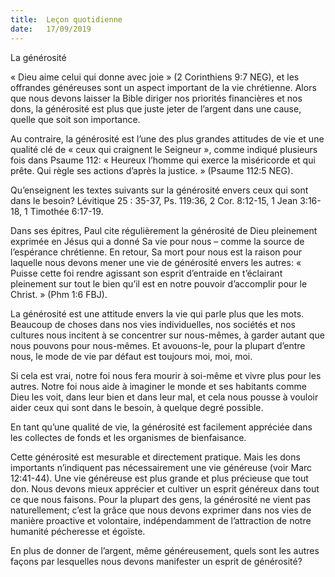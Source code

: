 ```yaml
---
title:  Leçon quotidienne
date:   17/09/2019
---
```


La générosité

« Dieu aime celui qui donne avec joie » (2 Corinthiens 9:7 NEG), et les offrandes généreuses sont un aspect important de la vie chrétienne. Alors que nous devons laisser la Bible diriger nos priorités financières et nos dons, la générosité est plus que juste jeter de l’argent dans une cause, quelle que soit son importance.

Au contraire, la générosité est l’une des plus grandes attitudes de vie et une qualité clé de « ceux qui craignent le Seigneur », comme indiqué plusieurs fois dans Psaume 112: « Heureux l’homme qui exerce la miséricorde et qui prête. Qui règle ses actions d’après la justice. » (Psaume 112:5 NEG).

Qu’enseignent les textes suivants sur la générosité envers ceux qui sont dans le besoin? Lévitique 25 : 35-37, Ps. 119:36, 2 Cor. 8:12-15, 1 Jean 3:16-18, 1 Timothée 6:17-19.

Dans ses épitres, Paul cite régulièrement la générosité de Dieu pleinement exprimée en Jésus qui a donné Sa vie pour nous – comme la source de l’espérance chrétienne. En retour, Sa mort pour nous est la raison pour laquelle nous devons mener une vie de générosité envers les autres: « Puisse cette foi rendre agissant son esprit d’entraide en t’éclairant pleinement sur tout le bien qu’il est en notre pouvoir d’accomplir pour le Christ. » (Phm 1:6 FBJ).

La générosité est une attitude envers la vie qui parle plus que les mots. Beaucoup de choses dans nos vies individuelles, nos sociétés et nos cultures nous incitent à se concentrer sur nous-mêmes, à garder autant que nous pouvons pour nous-mêmes. Et avouons-le, pour la plupart d’entre nous, le mode de vie par défaut est toujours moi, moi, moi.

Si cela est vrai, notre foi nous fera mourir à soi-même et vivre plus pour les autres. Notre foi nous aide à imaginer le monde et ses habitants comme Dieu les voit, dans leur bien et dans leur mal, et cela nous pousse à vouloir aider ceux qui sont dans le besoin, à quelque degré possible.

En tant qu’une qualité de vie, la générosité est facilement appréciée dans les collectes de fonds et les organismes de bienfaisance.

Cette générosité est mesurable et directement pratique. Mais les dons importants n’indiquent pas nécessairement une vie généreuse (voir Marc 12:41-44). Une vie généreuse est plus grande et plus précieuse que tout don. Nous devons mieux apprécier et cultiver un esprit généreux dans tout ce que nous faisons. Pour la plupart des gens, la générosité ne vient pas naturellement; c’est la grâce que nous devons exprimer dans nos vies de manière proactive et volontaire, indépendamment de l’attraction de notre humanité pécheresse et égoïste.

En plus de donner de l’argent, même généreusement, quels sont les autres façons par lesquelles nous devons manifester un esprit de générosité?